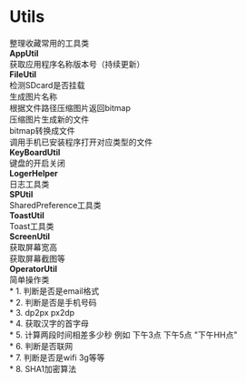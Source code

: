 ﻿# Utils
整理收藏常用的工具类<br>
<b>AppUtil</b>
<br>获取应用程序名称版本号（持续更新）<br>
<strong>FileUtil</strong> <br>
	 检测SDcard是否挂载<br>
	 生成图片名称<br>
	 根据文件路径压缩图片返回bitmap<br>
	 压缩图片生成新的文件<br>
	 bitmap转换成文件<br>
	 调用手机已安装程序打开对应类型的文件<br>
<b>KeyBoardUtil</b> <br>键盘的开启关闭<br>
<b>LogerHelper</b> <br> 日志工具类<br>
<b>SPUtil </b> <br> SharedPreference工具类<br>
<b>ToastUtil</b> <br>Toast工具类<br>
<b>ScreenUtil</b>  <br>获取屏幕宽高<br>
	    获取屏幕截图等<br>
<b>OperatorUtil</b><br>    简单操作类<br>
		* 1. 判断是否是email格式<br>
 		* 2. 判断是否是手机号码<br>
 		* 3. dp2px   px2dp<br>
 		* 4. 获取汉字的首字母<br>
 		* 5. 计算两段时间相差多少秒 例如 下午3点  下午5点  "下午HH点"<br>
 		* 6. 判断是否联网<br>
 		* 7. 判断是否是wifi  3g等等<br>
 		* 8. SHA1加密算法	<br>
